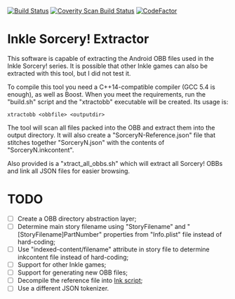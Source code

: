 [![Build Status](https://travis-ci.org/flamewing/sorcery-xtractobb.svg?branch=master)](https://travis-ci.org/flamewing/sorcery-xtractobb)
[![Coverity Scan Build Status](https://scan.coverity.com/projects/13717/badge.svg)](https://scan.coverity.com/projects/13717)
[![CodeFactor](https://www.codefactor.io/repository/github/flamewing/sorcery-xtractobb/badge)](https://www.codefactor.io/repository/github/flamewing/sorcery-xtractobb)

Inkle Sorcery! Extractor
========================
This software is capable of extracting the Android OBB files used in the Inkle Sorcery! series. It is possible that other Inkle games can also be extracted with this tool, but I did not test it.

To compile this tool you need a C++14-compatible compiler (GCC 5.4 is enough), as well as Boost. When you meet the requirements, run the "build.sh" script and the "xtractobb" executable will be created. Its usage is:

    xtractobb <obbfile> <outputdir>

The tool will scan all files packed into the OBB and extract them into the output directory. It will also create a "SorceryN-Reference.json" file that stitches together "SorceryN.json" with the contents of "SorceryN.inkcontent".

Also provided is a "xtract_all_obbs.sh" which will extract all Sorcery! OBBs and link all JSON files for easier browsing.

TODO
====
- [ ] Create a OBB directory abstraction layer;
- [ ] Determine main story filename using "StoryFilename" and "[StoryFilename]PartNumber" properties from "Info.plist" file instead of hard-coding;
- [ ] Use "indexed-content/filename" attribute in story file to determine inkcontent file instead of hard-coding;
- [ ] Support for other Inkle games;
- [ ] Support for generating new OBB files;
- [ ] Decompile the reference file into [Ink script](https://github.com/inkle/ink);
- [ ] Use a different JSON tokenizer.
